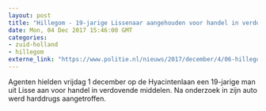 ```yaml
---
layout: post
title: "Hillegom - 19-jarige Lissenaar aangehouden voor handel in verdovende middelen"
date: Mon, 04 Dec 2017 15:46:00 GMT
categories: 
- zuid-holland 
- hillegom 
externe_link: "https://www.politie.nl/nieuws/2017/december/4/06-hillegom-19-jarige-lissenaar-aangehouden-voor-handel-in-verdovende-middelen.html"
---
```


Agenten hielden vrijdag 1 december op de Hyacintenlaan een 19-jarige man uit Lisse aan voor handel in verdovende middelen. Na onderzoek in zijn auto werd harddrugs aangetroffen.
